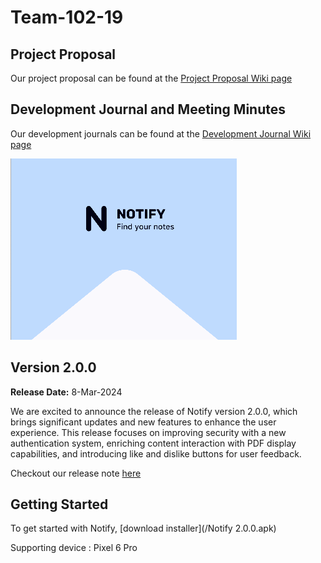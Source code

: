 # Team-102-19

## Project Proposal

Our project proposal can be found at the [Project Proposal Wiki page](https://git.uwaterloo.ca/p259li/team-102-19/-/wikis/Project-Proposal)

## Development Journal and Meeting Minutes

Our development journals can be found at the [Development Journal Wiki page](https://git.uwaterloo.ca/p259li/team-102-19/-/wikis/Development-Journals-and-Meeting-Minutes)

![](images/Notify.png)

## Version 2.0.0

**Release Date:** 8-Mar-2024

We are excited to announce the release of Notify version 2.0.0, which brings significant updates and new features to enhance the user experience. This release focuses on improving security with a new authentication system, enriching content interaction with PDF display capabilities, and introducing like and dislike buttons for user feedback.

Checkout our release note [here](https://git.uwaterloo.ca/p259li/team-102-19/-/releases/2.0.0)

## Getting Started

To get started with Notify, [download installer](/Notify 2.0.0.apk)

Supporting device : Pixel 6 Pro

